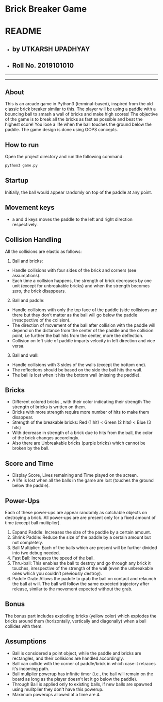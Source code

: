 # Brick Breaker Game
# README 
* ## by UTKARSH UPADHYAY
* ## Roll No. 2019101010
---
---

## About
This is an arcade game in Python3 (terminal-based), inspired from the old classic brick breaker similar to this. The player will be using a paddle with a bouncing ball to smash a wall of bricks and make high scores! The objective of the game is to break all the bricks as fast as possible and beat the highest score! You lose a life when the ball touches the ground below the paddle.
The game design is done using OOPS concepts.

## How to run
Open the project directory and run the following command:
```c
python3 game.py
```

## Startup
Initially, the ball would appear randomly on top of the paddle at any point.

## Movement keys
* a and d keys moves the paddle to the left and right direction respectively.

## Collision Handling
All the collisions are elastic as follows:
1) Ball and bricks:
* Handle collisions with four sides of the brick and corners (see assumptions).
* Each time a collision happens, the strength of brick decreases by one unit (except for
unbreakable bricks) and when the strength becomes zero, the brick disappears.
2) Ball and paddle:
* Handle collisions with only the top face of the paddle (side collisions are there but they don't matter as the ball will go below the paddle irrescpective of the collsion).
* The direction of movement of the ball after collision with the paddle will depend on the distance from the center of the paddle and the collision point, i.e further the ball hits from the center, more the deflection.
* Collision on left side of paddle imparts velocity in left direction and vice versa.
3) Ball and wall:
* Handle collisions with 3 sides of the walls (except the bottom one).
* The reflections should be based on the side the ball hits the wall.
* The ball is lost when it hits the bottom wall (missing the paddle).

## Bricks
* Different colored bricks , with their color indicating their strength The strength of bricks is written on them.
* Bricks with more strength require more number of hits to make them disappear.
* Strength of the breakable bricks: Red (1 hit) < Green (2 hits) < Blue (3 hits)
* With decrease in strength of a brick due to hits from the ball, the color of the brick changes
accordingly.
* Also there are Unbreakable bricks (purple bricks) which cannot be broken by the ball.

## Score and Time
* Display Score, Lives remaining and Time played on the screen. 
* A life is lost when all the balls in the game are lost (touches the ground below the paddle).

## Power-Ups
Each of these power-ups are appear randomly as catchable objects on destroying a brick.
All power-ups are are present only for a fixed amount of time (except ball multiplier).
1. Expand Paddle: Increases the size of the paddle by a certain amount.
2. Shrink Paddle: Reduce the size of the paddle by a certain amount but not completely.
3. Ball Multiplier: Each of the balls which are present will be further divided into two debug needed.
4. Fast Ball: Increases the speed of the ball.
5. Thru-ball: This enables the ball to destroy and go through any brick it touches, irrespective of the strength of the wall (even the unbreakable ones which you couldn’t previously destroy).
6. Paddle Grab: Allows the paddle to grab the ball on contact and relaunch the ball at will. The ball will follow the same expected trajectory after release, similar to the movement expected without the grab.

## Bonus
The bonus part includes exploding bricks (yellow color) which explodes the bricks around them (horizontally, vertically and diagonally) when a ball collides with them.

## Assumptions
* Ball is considered a point object, while the paddle and bricks are rectangles, and their collisions are handled accordingly.
* Ball can collide with the corner of paddle/brick in which case it retraces it's incoming path.
* Ball muliplier powerup has infinite timer (i.e., the ball will remain on the board as long as the player doesn't let it go below the paddle).
* Through Ball is applied only to existing balls, if new balls are spawned using mulitplier they don't have this powerup.
* Maximum powerups allowed at a time are 4.